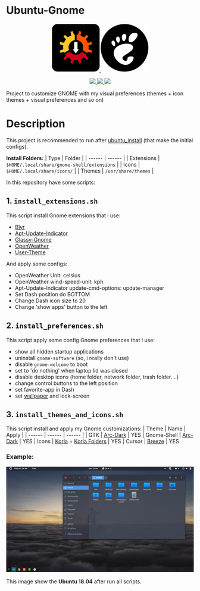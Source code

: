 # Ubuntu-Gnome

<p align="center">
  <a href="https://github.com/linux-ricing-project/ubuntu_install">
    <img src="images/ubuntu_install_logo_128px.png" alt="ubuntu_install">
  </a>
  <img src="images/gnome_icons_128px.png" alt="ubuntu_install">
</p>

<p align="center">
  <a href="https://img.shields.io/badge/ubuntu-18.04-E95420.svg">
    <img src="https://img.shields.io/badge/ubuntu-18.04-E95420.svg">
  </a>
  <a href="https://img.shields.io/badge/ubuntu-19.04-77216F.svg">
    <img src="https://img.shields.io/badge/ubuntu-19.04-77216F.svg">
  </a>
  <a href="https://img.shields.io/badge/language-shell-43A047.svg">
    <img src="https://img.shields.io/badge/language-shell-43A047.svg">
  </a>
</p>

Project to customize GNOME with my visual preferences (themes + icon themes + visual preferences and so on)

# Description

This project is recommended to run after [ubuntu_install](https://github.com/linux-ricing-project/ubuntu_install) (that make the initial configs).

**Install Folders:**
| Type | Folder |
| ------ | ------ |
| Extensions | `$HOME/.local/share/gnome-shell/extensions` |
| Icons | `$HOME/.local/share/icons/` |
| Themes | `/usr/share/themes` |

In this repository have some scripts:

## 1. `install_extensions.sh`
This script install Gnome extensions that i use:
- [Blyr](https://extensions.gnome.org/extension/1251/blyr/)
- [Apt-Update-Indicator](https://extensions.gnome.org/extension/1139/apt-update-indicator/)
- [Glassy-Gnome](https://extensions.gnome.org/extension/982/glassy-gnome/)
- [OpenWeather](https://extensions.gnome.org/extension/750/openweather/)
- [User-Theme](https://extensions.gnome.org/extension/19/user-themes/)

And apply some configs:
- OpenWeather Unit: celsius
- OpenWeather wind-speed-unit: kph
- Apt-Update-Indicator update-cmd-options: update-manager
- Set Dash position do BOTTOM
- Change Dash icon size to 20
- Change 'show apps' button to the left

## 2. `install_preferences.sh`
This script apply some config Gnome preferences that i use:
- show all hidden startup applications
- uninstall `gnome-software` (so, i really don't use)
- disable `gnome-welcome` to boot
- set to 'do nothing' when laptop lid was closed
- disable desktop icons (home folder, network folder, trash folder....)
- change control buttons to the left position
- set favorite-app in Dash
- set [wallpaper](https://github.com/linux-ricing-project/Ubuntu-Gnome/blob/master/wallpaper/wallpaper.jpg) and lock-screen

## 3. `install_themes_and_icons.sh`
This script install and apply my Gnome customizations:
| Theme | Name | Apply |
| ------ | ------ | ------ |
| GTK | [Arc-Dark](https://github.com/horst3180/arc-theme) | YES
| Gnome-Shell | [Arc-Dark](https://github.com/horst3180/arc-theme) | YES
| Icons | [Korla](https://github.com/bikass/korla) + [Korla Folders](https://github.com/bikass/korla-folders) | YES
| Cursor | [Breeze](https://www.gnome-look.org/p/999991/) | YES


### Example:


<img src="images/ubuntu_18.04_screenshot.png"/>

This image show the **Ubuntu 18.04** after run all scripts.
